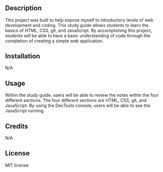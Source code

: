# <Your-Project-Title>

## Description

This project was built to help expose myself to introductory levels of web development and coding. This study guide allows students to learn the basics of HTML, CSS, git, and JavaScript. By accomplishing this project, students will be able to have a basic understanding of code through the completion of creating a simple web application.

## Installation

N/A

## Usage

Within the study guide, users will be able to review the notes within the four different sections. The four different sections are HTML, CSS, git, and JavaScript. By using the DevTools console, users will be able to see the JavaScript running.

## Credits

N/A

## License

MIT license
